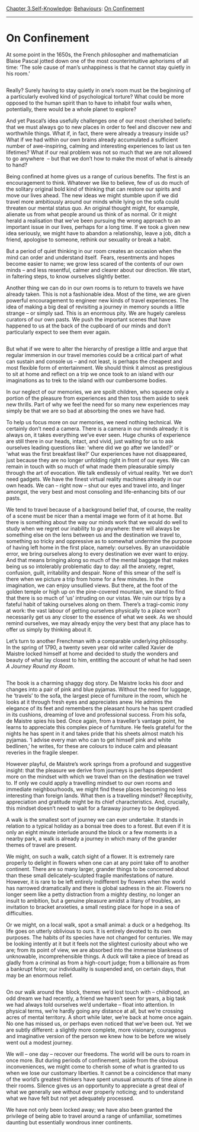 [Chapter 3.Self-Knowledge](https://www.theschooloflife.com/thebookoflife/category/self-knowledge/): [Behaviours](https://www.theschooloflife.com/thebookoflife/category/self-knowledge/behaviours/): [On Confinement](https://www.theschooloflife.com/thebookoflife/on-confinement/)

* * *

# On Confinement

At some point in the 1650s, the French philosopher and mathematician Blaise Pascal jotted down one of the most counterintuitive aphorisms of all time: ‘The sole cause of man’s unhappiness is that he cannot stay quietly in his room.’

<figure class="wp-block-image"><img src="https://www.theschooloflife.com/thebookoflife/wp-content/uploads/2020/03/poor-poet.jpg" alt="" class="wp-image-24140" srcset="https://www.theschooloflife.com/thebookoflife/wp-content/uploads/2020/03/poor-poet.jpg 1023w, https://www.theschooloflife.com/thebookoflife/wp-content/uploads/2020/03/poor-poet-300x235.jpg 300w, https://www.theschooloflife.com/thebookoflife/wp-content/uploads/2020/03/poor-poet-768x601.jpg 768w" sizes="(max-width: 1023px) 100vw, 1023px"></figure>

Really? Surely having to stay quietly in one’s room must be the beginning of a particularly evolved kind of psychological torture? What could be more opposed to the human spirit than to have to inhabit four walls when, potentially, there would be a whole planet to explore?

And yet Pascal’s idea usefully challenges one of our most cherished beliefs: that we must always go to new places in order to feel and discover new and worthwhile things. What if, in fact, there were already a treasury inside us? What if we had within our own brains already accumulated a sufficient number of awe-inspiring, calming and interesting experiences to last us ten lifetimes? What if our real problem was not so much that we are not allowed to go anywhere&nbsp; – but that we don’t how to make the most of what is already to hand?

Being confined at home gives us a range of curious benefits. The first is an encouragement to think. Whatever we like to believe, few of us do much of the solitary original bold kind of thinking that can restore our spirits and move our lives ahead. The new ideas we might stumble upon if we did travel more ambitiously around our minds while lying on the sofa could threaten our mental status quo. An original thought might, for example, alienate us from what people around us think of as normal. Or it might herald a realisation that we’ve been pursuing the wrong approach to an important issue in our lives, perhaps for a long time. If we took a given new idea seriously, we might have to abandon a relationship, leave a job, ditch a friend, apologise to someone, rethink our sexuality or break a habit.&nbsp;

But a period of quiet thinking in our room creates an occasion when the mind can order and understand itself.&nbsp; Fears, resentments and hopes become easier to name; we grow less scared of the contents of our own minds – and less resentful, calmer and clearer about our direction. We start, in faltering steps, to know ourselves slightly better.&nbsp;

Another thing we can do in our own rooms is to return to travels we have already taken. This is not a fashionable idea. Most of the time, we are given powerful encouragement to engineer new kinds of travel experiences. The idea of making a big deal of revisiting a journey in memory sounds a little strange – or simply sad. This is an enormous pity. We are hugely careless curators of our own pasts. We push the important scenes that have happened to us at the back of the cupboard of our minds and don’t particularly expect to see them ever again.&nbsp;

<figure class="wp-block-image"><img src="https://www.theschooloflife.com/thebookoflife/wp-content/uploads/2020/03/octave-garret-834x1024.jpg" alt="" class="wp-image-24141" srcset="https://www.theschooloflife.com/thebookoflife/wp-content/uploads/2020/03/octave-garret-834x1024.jpg 834w, https://www.theschooloflife.com/thebookoflife/wp-content/uploads/2020/03/octave-garret-244x300.jpg 244w, https://www.theschooloflife.com/thebookoflife/wp-content/uploads/2020/03/octave-garret-768x943.jpg 768w, https://www.theschooloflife.com/thebookoflife/wp-content/uploads/2020/03/octave-garret.jpg 850w" sizes="(max-width: 834px) 100vw, 834px"></figure>

But what if we were to alter the hierarchy of prestige a little and argue that regular immersion in our travel memories could be a critical part of what can sustain and console us – and not least, is perhaps the cheapest and most flexible form of entertainment. We should think it almost as prestigious to sit at home and reflect on a trip we once took to an island with our imaginations as to trek to the island with our cumbersome bodies.

In our neglect of our memories, we are spoilt children, who squeeze only a portion of the pleasure from experiences and then toss them aside to seek new thrills. Part of why we feel the need for so many new experiences may simply be that we are so bad at absorbing the ones we have had.

To help us focus more on our memories, we need nothing technical. We certainly don’t need a camera. There is a camera in our minds already: it is always on, it takes everything we’ve ever seen. Huge chunks of experience are still there in our heads, intact, and vivid, just waiting for us to ask ourselves leading questions like: ‘where did we go after we landed?’ or ‘what was the first breakfast like?’ Our experiences have not disappeared, just because they are no longer unfolding right in front of our eyes. We can remain in touch with so much of what made them pleasurable simply through the art of evocation. We talk endlessly of virtual reality. Yet we don’t need gadgets. We have the finest virtual reality machines already in our own heads. We can – right now – shut our eyes and travel into, and linger amongst, the very best and most consoling and life-enhancing bits of our pasts.

We tend to travel because of a background belief that, of course, the reality of a scene must be nicer than a mental image we form of it at home. But there is something about the way our minds work that we would do well to study when we regret our inability to go anywhere: there will always be something else on the lens between us and the destination we travel to, something so tricky and oppressive as to somewhat undermine the purpose of having left home in the first place, namely: ourselves. By an unavoidable error, we bring ourselves along to every destination we ever want to enjoy. And that means bringing along so much of the mental baggage that makes being us so intolerably problematic day to day: all the anxiety, regret, confusion, guilt, irritability and despair. None of this smear of the self is there when we picture a trip from home for a few minutes. In the imagination, we can enjoy unsullied views. But there, at the foot of the golden temple or high up on the pine-covered mountain, we stand to find that there is so much of ‘us’ intruding on our vistas. We ruin our trips by a fateful habit of taking ourselves along on them. There’s a tragi-comic irony at work: the vast labour of getting ourselves physically to a place won’t necessarily get us any closer to the essence of what we seek. As we should remind ourselves, we may already enjoy the very best that any place has to offer us simply by thinking about it.&nbsp;

Let’s turn to another Frenchman with a comparable underlying philosophy. In the spring of 1790, a twenty seven year old writer called Xavier de Maistre locked himself at home and decided to study the wonders and beauty of what lay closest to him, entitling the account of what he had seen _A Journey Round my Room_.

<figure class="aligncenter"><img src="https://www.theschooloflife.com/thebookoflife/wp-content/uploads/2020/03/room-journey.jpeg" alt="" class="wp-image-24142" srcset="https://www.theschooloflife.com/thebookoflife/wp-content/uploads/2020/03/room-journey.jpeg 360w, https://www.theschooloflife.com/thebookoflife/wp-content/uploads/2020/03/room-journey-191x300.jpeg 191w" sizes="(max-width: 360px) 100vw, 360px"></figure>

The book is a charming shaggy dog story. De Maistre locks his door and changes into a pair of pink and blue pyjamas. Without the need for luggage, he ‘travels’ to the sofa, the largest piece of furniture in the room, which he looks at it through fresh eyes and appreciates anew. He admires the elegance of its feet and remembers the pleasant hours he has spent cradled in its cushions, dreaming of love and professional success. From his sofa, de Maistre spies his bed. Once again, from a traveller’s vantage point, he learns to appreciate this complex piece of furniture. He feels grateful for the nights he has spent in it and takes pride that his sheets almost match his pyjamas. ‘I advise every man who can to get himself pink and white bedlinen,’ he writes, for these are colours to induce calm and pleasant reveries in the fragile sleeper.

However playful, de Maistre’s work springs from a profound and suggestive insight: that the pleasure we derive from journeys is perhaps dependent more on the mindset with which we travel than on the destination we travel to. If only we could apply a travelling mindset to our own rooms and immediate neighbourhoods, we might find these places becoming no less interesting than foreign lands. What then is a travelling mindset? Receptivity, appreciation and gratitude might be its chief characteristics. And, crucially, this mindset doesn’t need to wait for a faraway journey to be deployed.&nbsp;

A walk is the smallest sort of journey we can ever undertake. It stands in relation to a typical holiday as a bonsai tree does to a forest. But even if it is only an eight minute interlude around the block or a few moments in a nearby park, a walk is already a journey in which many of the grander themes of travel are present.&nbsp;

We might, on such a walk, catch sight of a flower. It is extremely rare properly to delight in flowers when one can at any point take off to another continent. There are so many larger, grander things to be concerned about than these small delicately-sculpted fragile manifestations of nature. However, it is rare to be left entirely indifferent by flowers when the world has narrowed dramatically and there is global sadness in the air. Flowers no longer seem like a petty distraction from a mighty destiny, no longer an insult to ambition, but a genuine pleasure amidst a litany of troubles, an invitation to bracket anxieties, a small resting place for hope in a sea of difficulties.&nbsp;

Or we might, on a local walk, spot a small animal: a duck or a hedgehog. Its life goes on utterly oblivious to ours. It is entirely devoted to its own purposes. The habits of its species have not changed for centuries. We may be looking intently at it but it feels not the slightest curiosity about who we are; from its point of view, we are absorbed into the immense blankness of unknowable, incomprehensible things. A duck will take a piece of bread as gladly from a criminal as from a high-court judge; from a billionaire as from a bankrupt felon; our individuality is suspended and, on certain days, that may be an enormous relief.

<figure class="wp-block-image"><img src="https://www.theschooloflife.com/thebookoflife/wp-content/uploads/2020/03/walk-1024x842.jpg" alt="" class="wp-image-24143" srcset="https://www.theschooloflife.com/thebookoflife/wp-content/uploads/2020/03/walk-1024x842.jpg 1024w, https://www.theschooloflife.com/thebookoflife/wp-content/uploads/2020/03/walk-300x247.jpg 300w, https://www.theschooloflife.com/thebookoflife/wp-content/uploads/2020/03/walk-768x631.jpg 768w, https://www.theschooloflife.com/thebookoflife/wp-content/uploads/2020/03/walk.jpg 1500w" sizes="(max-width: 1024px) 100vw, 1024px"></figure>

On our walk around the&nbsp; block, themes we’d lost touch with – childhood, an odd dream we had recently, a friend we haven’t seen for years, a big task we had always told ourselves we’d undertake – float into attention. In physical terms, we’re hardly going any distance at all, but we’re crossing acres of mental territory. A short while later, we’re back at home once again. No one has missed us, or perhaps even noticed that we’ve been out. Yet we are subtly different: a slightly more complete, more visionary, courageous and imaginative version of the person we knew how to be before we wisely went out a modest journey.

We will – one day – recover our freedoms. The world will be ours to roam in once more. But during periods of confinement, aside from the obvious inconveniences, we might come to cherish some of what is granted to us when we lose our customary liberties. It cannot be a coincidence that many of the world’s greatest thinkers have spent unusual amounts of time alone in their rooms. Silence gives us an opportunity to appreciate a great deal of what we generally see without ever properly noticing; and to understand what we have felt but not yet adequately processed.&nbsp;

We have not only been locked away; we have also been granted the privilege of being able to travel around a range of unfamiliar, sometimes daunting but essentially wondrous inner continents.
